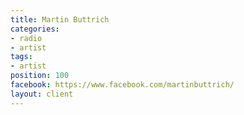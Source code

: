 ```yaml
---
title: Martin Buttrich
categories:
- radio
- artist
tags:
- artist
position: 100
facebook: https://www.facebook.com/martinbuttrich/
layout: client
---
```


